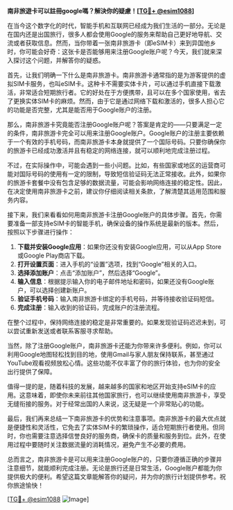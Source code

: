**南非旅遊卡可以註冊google嗎？解決你的疑慮！[[TG💪+ @esim1088](https://t.me/s/esim1088)]**

在当今这个数字化的时代，智能手机和互联网已经成为我们生活的一部分。无论是在国内还是出国旅行，很多人都会使用Google的服务来帮助自己更好地导航、交流或者获取信息。然而，当你带着一张南非旅游卡（即eSIM卡）来到异国他乡时，你可能会好奇：这张卡是否能够用来注册Google账户呢？今天，我们就来深入探讨这个问题，并解答你的疑惑。

首先，让我们明确一下什么是南非旅游卡。南非旅游卡通常指的是为游客提供的虚拟SIM卡服务，也叫eSIM卡。这种卡不需要实体卡片，可以通过手机直接下载激活，非常适合短期旅行者。它的好处在于方便携带，且可以在多个国家使用，省去了更换实体SIM卡的麻烦。然而，由于它是通过网络下载和激活的，很多人担心它的功能是否完整，尤其是能否用于Google账户的注册。

那么，南非旅游卡究竟能否注册Google账户呢？答案是肯定的——只要满足一定的条件，南非旅游卡完全可以用来注册Google账户。Google账户的注册主要依赖于一个有效的手机号码，而南非旅游卡本身就提供了一个国际号码。只要你确保你的旅游卡已经成功激活并且有稳定的网络连接，就可以顺利地完成注册过程。

不过，在实际操作中，可能会遇到一些小问题。比如，有些国家或地区的运营商可能对国际号码的使用有一定的限制，导致短信验证码无法正常接收。此外，如果你的旅游卡套餐中没有包含足够的数据流量，可能会影响网络连接的稳定性。因此，在决定使用南非旅游卡之前，建议你仔细阅读相关条款，了解清楚其适用范围和服务内容。

接下来，我们来看看如何用南非旅游卡注册Google账户的具体步骤。首先，你需要准备一部支持eSIM卡的智能手机，确保设备的操作系统是最新的版本。然后，按照以下步骤进行操作：

1. **下载并安装Google应用**：如果你还没有安装Google应用，可以从App Store或Google Play商店下载。
2. **打开设置页面**：进入手机的“设置”选项，找到“Google”相关的入口。
3. **选择添加账户**：点击“添加账户”，然后选择“Google”。
4. **输入信息**：根据提示输入你的电子邮件地址和密码，如果还没有Google账户，可以选择创建新账户。
5. **验证手机号码**：输入南非旅游卡绑定的手机号码，并等待接收验证码短信。
6. **完成注册**：输入收到的验证码，完成账户的注册流程。

在整个过程中，保持网络连接的稳定是非常重要的。如果发现验证码迟迟未到，可以尝试重新发送或者联系客服寻求帮助。

当然，除了注册Google账户，南非旅游卡还能为你带来许多便利。例如，你可以利用Google地图轻松找到目的地，使用Gmail与家人朋友保持联系，甚至通过YouTube观看视频放松心情。这些功能不仅丰富了你的旅行体验，也为你的安全出行提供了保障。

值得一提的是，随着科技的发展，越来越多的国家和地区开始支持eSIM卡的应用。这意味着，即使你未来前往其他国家旅行，也可以继续使用南非旅游卡，享受无缝衔接的服务。对于经常出国的人来说，这无疑是一个非常贴心的功能。

最后，我们再来总结一下南非旅游卡的优势和注意事项。南非旅游卡的最大优点就是便捷性和灵活性，它免去了实体SIM卡的繁琐操作，适合短期旅行者使用。但同时，你也需要注意选择信誉良好的服务商，确保卡的质量和服务到位。此外，在使用过程中要随时关注数据流量的消耗情况，避免产生不必要的费用。

总而言之，南非旅游卡是可以用来注册Google账户的，只要你遵循正确的步骤并注意细节，就能顺利完成注册。无论是旅行还是日常生活，Google账户都能为你提供极大的便利。希望这篇文章能解答你的疑问，并为你的旅行计划提供参考。祝你旅途愉快！

[[TG💪+ @esim1088](https://t.me/s/esim1088) ![Image](https://i.postimg.cc/4NQfJmqS/Snipaste-2025-05-13-00-14-12.png)]